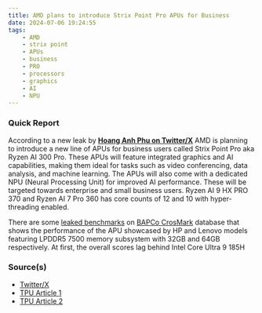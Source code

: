 ```yaml
---
title: AMD plans to introduce Strix Point Pro APUs for Business
date: 2024-07-06 19:24:55
tags:
    - AMD
    - strix point
    - APUs
    - business
    - PRO
    - processors
    - graphics
    - AI
    - NPU
---
```


### Quick Report

According to a new leak by **[Hoang Anh Phu on Twitter/X][def]** AMD is planning to introduce a new line of APUs for business users called Strix Point Pro aka Ryzen AI 300 Pro. <!-- more -->These APUs will feature integrated graphics and AI capabilities, making them ideal for tasks such as video conferencing, data analysis, and machine learning. The APUs will also come with a dedicated NPU (Neural Processing Unit) for improved AI performance. These will be targeted towards enterprise and small business users. Ryzen AI 9 HX PRO 370 and Ryzen AI 7 Pro 360 has core counts of 12 and 10 with hyper-threading enabled.
<!-- more -->

There are some [leaked benchmarks][def2] on [BAPCo CrosMark][def3] database that shows the performance of the APU showcased by HP and Lenovo models featuring LPDDR5 7500 memory subsystem with 32GB and 64GB respectively. At first, the overall scores lag behind Intel Core Ultra 9 185H

### Source(s)

- [Twitter/X][def]
- [TPU Article 1][def4]
- [TPU Article 2][def5]

[def]: https://twitter.com/AnhPhuH/status/1808699762377642252
[def2]: https://www.ithome.com/0/780/091.htm
[def3]: https://bapco.com/crossmark/
[def4]: https://www.techpowerup.com/324131/amd-could-prepare-strix-point-apus-for-business-use
[def5]: https://www.techpowerup.com/324195/ryzen-ai-300-series-new-amd-apus-appear-in-crossmark-benchmark-database
